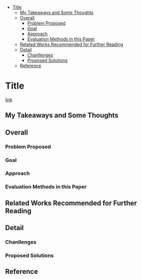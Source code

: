<!-- TOC depthFrom:1 depthTo:6 withLinks:1 updateOnSave:1 orderedList:0 -->

- [Title](#title)
	- [My Takeaways and Some Thoughts](#my-takeaways-and-some-thoughts)
	- [Overall](#overall)
		- [Problem Proposed](#problem-proposed)
		- [Goal](#goal)
		- [Approach](#approach)
		- [Evaluation Methods in this Paper](#evaluation-methods-in-this-paper)
	- [Related Works Recommended for Further Reading](#related-works-recommended-for-further-reading)
	- [Detail](#detail)
		- [Chanllenges](#chanllenges)
		- [Proposed Solutions](#proposed-solutions)
	- [Reference](#reference)

<!-- /TOC -->

# Title

[link](https://arxiv.org/pdf/1812.01329.pdf)

## My Takeaways and Some Thoughts

## Overall

### Problem Proposed

### Goal

### Approach

### Evaluation Methods in this Paper

## Related Works Recommended for Further Reading

## Detail

### Chanllenges

### Proposed Solutions

## Reference
